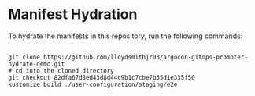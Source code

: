 
# Manifest Hydration

To hydrate the manifests in this repository, run the following commands:

```shell

git clone https://github.com/lloydsmithjr03/argocon-gitops-promoter-hydrate-demo.git
# cd into the cloned directory
git checkout 82dfa67d8ed43d8d44c9b1c7cbe7b35d1e335f50
kustomize build ./user-configuration/staging/e2e
```
